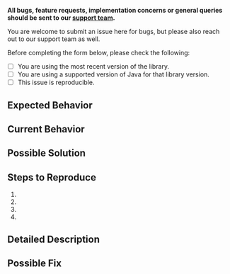 **All bugs, feature requests, implementation concerns or general queries should be sent to our [support team](https://support.airship.com/).**

You are welcome to submit an issue here for bugs, but please also reach out to our support team as well.

Before completing the form below, please check the following:

- [ ] You are using the most recent version of the library. 
- [ ] You are using a supported version of Java for that library version. 
- [ ] This issue is reproducible. 

## Expected Behavior
<!--- Tell us what should happen -->

## Current Behavior
<!--- Tell us what happens instead of the expected behavior -->

## Possible Solution
<!--- Not required, but gives us a place to begin investigating -->

## Steps to Reproduce
<!--- Provide a link to a live example, or an unambiguous set of steps to -->
<!--- reproduce this bug. Include your implementation code if possible and relevant -->
1.
2.
3.
4.

## Detailed Description
<!--- Provide a detailed description. If possible full logs showing the behavior.-->

## Possible Fix
<!--- Not required, but suggest your possible solution if possible. -->
<!--  If your fix is known to work, we accept pull requests with a completed contribution agreement. -->